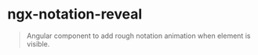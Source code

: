 # ngx-notation-reveal

> Angular component to add rough notation animation when element is visible.
